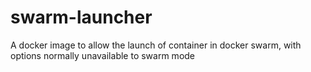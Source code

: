 # swarm-launcher
A docker image to allow the launch of container in docker swarm, with options normally unavailable to swarm mode
